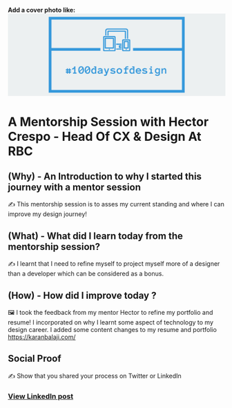 **Add a cover photo like:**
![placeholder image](/banner.png)

# A Mentorship Session with Hector Crespo - Head Of CX & Design At RBC

## (Why) - An Introduction to why I started this journey with a mentor session

✍️ This mentorship session is to asses my current standing and where I can improve my design journey!

## (What) - What did I learn today from the mentorship session?

✍️ I learnt that I need to refine myself to project myself more of a designer than a developer which can be considered as a bonus. 

## (How) - How did I improve today ?

🖼️ I took the feedback from my mentor Hector to refine my portfolio and resume! I incorporated on why I learnt some aspect of technology to my design career. I added some content changes to my resume and portfolio https://karanbalaji.com/

## Social Proof

✍️ Show that you shared your process on Twitter or LinkedIn

### [View LinkedIn post](https://www.linkedin.com/posts/karanbalaji_get-mentored-by-hector-crespo-on-adplist-activity-7105688507607642112-40BU?utm_source=share&utm_medium=member_desktop)
